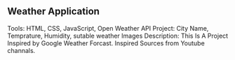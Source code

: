 ## Weather Application

Tools: HTML, CSS, JavaScript, Open Weather API
Project: City Name, Temprature, Humidity, sutable weather Images
Description: This Is A Project Inspired by Google Weather Forcast. Inspired Sources from Youtube channals.
